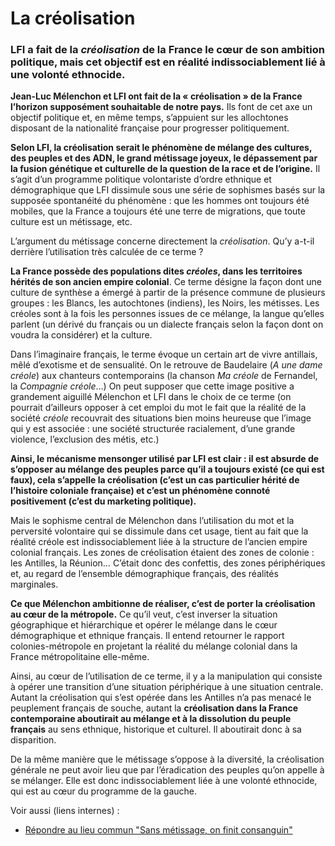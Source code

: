 # La créolisation

### LFI a fait de la _créolisation_ de la France le cœur de son ambition politique, mais cet objectif est en réalité indissociablement lié à une volonté ethnocide.

**Jean-Luc Mélenchon et LFI ont fait de la « créolisation » de la France l’horizon supposément souhaitable de notre pays.** Ils font de cet axe un objectif politique et, en même temps, s’appuient sur les allochtones disposant de la nationalité française pour progresser politiquement.

**Selon LFI, la créolisation serait le phénomène de mélange des cultures, des peuples et des ADN, le grand métissage joyeux, le dépassement par la fusion génétique et culturelle de la question de la race et de l’origine.** Il s’agit d’un programme politique volontariste d’ordre ethnique et démographique que LFI dissimule sous une série de sophismes basés sur la supposée spontanéité du phénomène : que les hommes ont toujours été mobiles, que la France a toujours été une terre de migrations, que toute culture est un métissage, etc.

L’argument du métissage concerne directement la _créolisation_. Qu’y a-t-il derrière l’utilisation très calculée de ce terme ?

**La France possède des populations dites&#x20;**_**créoles**_**, dans les territoires hérités de son ancien empire colonial**. Ce terme désigne la façon dont une culture de synthèse a émergé à partir de la présence commune de plusieurs groupes : les Blancs, les autochtones (indiens), les Noirs, les métisses. Les créoles sont à la fois les personnes issues de ce mélange, la langue qu’elles parlent (un dérivé du français ou un dialecte français selon la façon dont on voudra la considérer) et la culture.

Dans l’imaginaire français, le terme évoque un certain art de vivre antillais, mêlé d’exotisme et de sensualité. On le retrouve de Baudelaire (_A une dame créole_) aux chanteurs contemporains (la chanson _Ma créole_ de Fernandel, la _Compagnie créole_…) On peut supposer que cette image positive a grandement aiguillé Mélenchon et LFI dans le choix de ce terme (on pourrait d’ailleurs opposer à cet emploi du mot le fait que la réalité de la société _créole_ recouvrait des situations bien moins heureuse que l’image qui y est associée : une société structurée racialement, d’une grande violence, l’exclusion des métis, etc.)

**Ainsi, le mécanisme mensonger utilisé par LFI est clair : il est absurde de s’opposer au mélange des peuples parce qu’il a toujours existé (ce qui est faux), cela s’appelle la créolisation (c’est un cas particulier hérité de l’histoire coloniale française) et c’est un phénomène connoté positivement (c’est du marketing politique).**

Mais le sophisme central de Mélenchon dans l’utilisation du mot et la perversité volontaire qui se dissimule dans cet usage, tient au fait que la réalité créole est indissociablement liée à la structure de l’ancien empire colonial français. Les zones de créolisation étaient des zones de colonie : les Antilles, la Réunion… C’était donc des confettis, des zones périphériques et, au regard de l’ensemble démographique français, des réalités marginales.

**Ce que Mélenchon ambitionne de réaliser, c’est de porter la créolisation au cœur de la métropole.** Ce qu’il veut, c’est inverser la situation géographique et hiérarchique et opérer le mélange dans le cœur démographique et ethnique français. Il entend retourner le rapport colonies-métropole en projetant la réalité du mélange colonial dans la France métropolitaine elle-même.

Ainsi, au cœur de l’utilisation de ce terme, il y a la manipulation qui consiste à opérer une transition d’une situation périphérique à une situation centrale. Autant la créolisation qui s’est opérée dans les Antilles n’a pas menacé le peuplement français de souche, autant la **créolisation dans la France contemporaine aboutirait au mélange et à la dissolution du peuple français** au sens ethnique, historique et culturel. Il aboutirait donc à sa disparition.

De la même manière que le métissage s’oppose à la diversité, la créolisation générale ne peut avoir lieu que par l’éradication des peuples qu’on appelle à se mélanger. Elle est donc indissociablement liée à une volonté ethnocide, qui est au cœur du programme de la gauche.



Voir aussi (liens internes) :

* [Répondre au lieu commun "Sans métissage, on finit consanguin"](../demographie/repondre-au-lieu-commun-sans-metissage-on-finit-consanguins.md)
